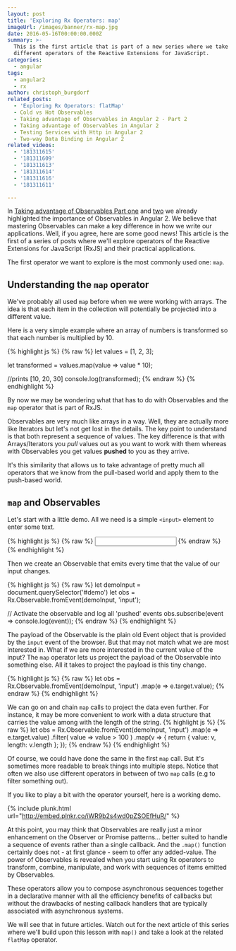 ```yaml
---
layout: post
title: 'Exploring Rx Operators: map'
imageUrl: /images/banner/rx-map.jpg
date: 2016-05-16T00:00:00.000Z
summary: >-
  This is the first article that is part of a new series where we take a look at
  different operators of the Reactive Extensions for JavaScript.
categories:
  - angular
tags:
  - angular2
  - rx
author: christoph_burgdorf
related_posts:
  - 'Exploring Rx Operators: flatMap'
  - Cold vs Hot Observables
  - Taking advantage of Observables in Angular 2 - Part 2
  - Taking advantage of Observables in Angular 2
  - Testing Services with Http in Angular 2
  - Two-way Data Binding in Angular 2
related_videos:
  - '181311615'
  - '181311609'
  - '181311613'
  - '181311614'
  - '181311616'
  - '181311611'

---
```


In [Taking advantage of Observables Part one](/angular/2016/01/06/taking-advantage-of-observables-in-angular2.html) and [two](/angular/2016/01/07/taking-advantage-of-observables-in-angular2-pt2.html) we already highlighted the importance of Observables in Angular 2. We believe that mastering Observables can make a key difference in how we write our applications. Well, if you agree, here are some good news! This article is the first of a series of posts where we'll explore operators of the Reactive Extensions for JavaScript (RxJS) and their practical applications.

The first operator we want to explore is the most commonly used one: `map`.

## Understanding the `map` operator

We've probably all used `map` before when we were working with arrays. The idea is that each
item in the collection will potentially be projected into a different value.

Here is a very simple example where an array of numbers is transformed so that each number is multiplied by 10.

{% highlight js %}
{% raw %}
let values = [1, 2, 3];

let transformed = values.map(value => value * 10);

//prints [10, 20, 30]
console.log(transformed);
{% endraw %}
{% endhighlight %}

By now we may be wondering what that has to do with Observables and the `map` operator that is part of RxJS.

Observables are very much like arrays in a way. Well, they are actually more like Iterators but let's not get lost in the details. The key point to understand is that both represent a sequence of values. The key difference is that with Arrays/Iterators you *pull* values out as you want to work with them whereas with Observables you get values **pushed** to you as they arrive.

It's this similarity that allows us to take advantage of pretty much all operators that we know from the pull-based world and apply them to the push-based world.

## `map` and Observables

Let's start with a little demo. All we need is a simple `<input>` element to enter some text.

{% highlight js %}
{% raw %}
<input type="text" id="demo"/>
{% endraw %}
{% endhighlight %}

Then we create an Observable that emits every time that the value of our input changes.

{% highlight js %}
{% raw %}
let demoInput = document.querySelector('#demo')
let obs = Rx.Observable.fromEvent(demoInput, 'input');

// Activate the observable and log all 'pushed' events
obs.subscribe(event => console.log(event));
{% endraw %}
{% endhighlight %}

The payload of the Observable is the plain old Event object that is provided by the `input` event of the browser. But that may not match what we are most interested in. What if we are more interested in the current value of the input? The `map` operator lets us project the payload of the Observable into something else. All it takes to project the payload is this tiny change.

{% highlight js %}
{% raw %}
let obs = Rx.Observable.fromEvent(demoInput, 'input')
                       .map(e => e.target.value);
{% endraw %}
{% endhighlight %}

We can go on and chain `map` calls to project the data even further. For instance, it may be more convenient to work with a data structure that carries the value among with the length of the string.
{% highlight js %}
{% raw %}
let obs = Rx.Observable.fromEvent(demoInput, 'input')
                       .map(e => e.target.value)
                       .filter( value => value > 100 )
                       .map(v => {
                         return {
                           value: v,
                           length: v.length
                         };
                       });
{% endraw %}
{% endhighlight %}

Of course, we could have done the same in the first `map` call. But it's sometimes more readable to break things into multiple steps. Notice that often we also use different operators in between of two `map` calls (e.g to filter something out).

If you like to play a bit with the operator yourself, here is a working demo.

{% include plunk.html url="http://embed.plnkr.co/iWR9b2s4wd0pZSOEfHuR/" %}

At this point, you may think that Observables are really just a minor enhancement on the Observer or Promise patterns... better suited to handle a sequence of events rather than a single callback. And the `.map()` function certainly does not - at first glance - seem to offer any added-value. The power of Observables is revealed when you start using Rx operators to transform, combine, manipulate, and work with sequences of items emitted by Observables.

These operators allow you to compose asynchronous sequences together in a declarative manner with all the efficiency benefits of callbacks but without the drawbacks of nesting callback handlers that are typically associated with asynchronous systems.

We will see that in future articles. Watch out for the next article of this series where we'll build upon this lesson with `map()` and take a look at the related `flatMap` operator.
